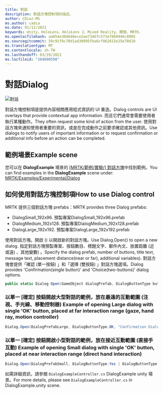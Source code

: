 ```yaml
---
title: 對話
description: 對話方塊控制項的描述。
author: CDiaz-MS
ms.author: cadia
ms.date: 01/12/2021
keywords: Unity、HoloLens、HoloLens 2、Mixed Reality、開發、MRTK、
ms.openlocfilehash: aa054e304640ece2ee7346fc573ef869946c8905
ms.sourcegitcommit: 59c91f8c70d1ad30995fba6cf862615e25e78d10
ms.translationtype: MT
ms.contentlocale: zh-TW
ms.lasthandoff: 03/19/2021
ms.locfileid: "104690598"
---
```

# <a name="dialog"></a><span data-ttu-id="8afd4-104">對話</span><span class="sxs-lookup"><span data-stu-id="8afd4-104">Dialog</span></span>

![對話](../../images/dialog/MRTK_UX_Dialog_Main.png)

<span data-ttu-id="8afd4-106">對話方塊控制項是提供內容相關應用程式資訊的 UI 重迭。</span><span class="sxs-lookup"><span data-stu-id="8afd4-106">Dialog controls are UI overlays that provide contextual app information.</span></span> <span data-ttu-id="8afd4-107">而且它們通常會需要使用者執行某種動作。</span><span class="sxs-lookup"><span data-stu-id="8afd4-107">They often request some kind of action from the user.</span></span> <span data-ttu-id="8afd4-108">使用對話方塊來通知使用者重要的資訊，或是在完成動作之前要求確認或其他資訊。</span><span class="sxs-lookup"><span data-stu-id="8afd4-108">Use dialogs to notify users of important information or to request confirmation or additional info before an action can be completed.</span></span>

## <a name="example-scene"></a><span data-ttu-id="8afd4-109">範例場景</span><span class="sxs-lookup"><span data-stu-id="8afd4-109">Example scene</span></span>

<span data-ttu-id="8afd4-110">您可以在 **DialogExample** 場景的 [ [MRTK/範例/實驗/] 對話方塊](https://github.com/microsoft/MixedRealityToolkit-Unity/tree/mrtk_development/Assets/MRTK/SDK/Experimental/Dialog)中找到範例。</span><span class="sxs-lookup"><span data-stu-id="8afd4-110">You can find examples in the **DialogExample** scene under: [MRTK/Examples/Experimental/Dialog](https://github.com/microsoft/MixedRealityToolkit-Unity/tree/mrtk_development/Assets/MRTK/SDK/Experimental/Dialog)</span></span>

## <a name="how-to-use-dialog-control"></a><span data-ttu-id="8afd4-111">如何使用對話方塊控制項</span><span class="sxs-lookup"><span data-stu-id="8afd4-111">How to use Dialog control</span></span>

<span data-ttu-id="8afd4-112">MRTK 提供三個對話方塊 prefabs：</span><span class="sxs-lookup"><span data-stu-id="8afd4-112">MRTK provides three Dialog prefabs:</span></span>

- <span data-ttu-id="8afd4-113">DialogSmall_192x96. 預製專案</span><span class="sxs-lookup"><span data-stu-id="8afd4-113">DialogSmall_192x96.prefab</span></span>
- <span data-ttu-id="8afd4-114">DialogMedium_192x128. 預製專案</span><span class="sxs-lookup"><span data-stu-id="8afd4-114">DialogMedium_192x128.prefab</span></span>
- <span data-ttu-id="8afd4-115">DialogLarge_192x192. 預製專案</span><span class="sxs-lookup"><span data-stu-id="8afd4-115">DialogLarge_192x192.prefab</span></span>

<span data-ttu-id="8afd4-116">使用對話方塊。開啟 () 以開啟新的對話方塊。</span><span class="sxs-lookup"><span data-stu-id="8afd4-116">Use Dialog.Open() to open a new dialog.</span></span> <span data-ttu-id="8afd4-117">指定對話方塊預製專案、按鈕數目、標題文字、郵件內文、放置距離 (近或遠) 、其他變數) 。</span><span class="sxs-lookup"><span data-stu-id="8afd4-117">Specify the dialog prefab, number of buttons, title text, message text, placement distance(near or far), additional variables).</span></span> <span data-ttu-id="8afd4-118">對話方塊會提供「確認 (單一按鈕) 」和「選擇 (雙按鈕) 」對話方塊選項。</span><span class="sxs-lookup"><span data-stu-id="8afd4-118">Dialog provides 'Confirmation(single button)' and 'Choice(two-buttons)' dialog options.</span></span>

```c#
public static Dialog Open(GameObject dialogPrefab, DialogButtonType buttons, string title, string message, bool placeForNearInteraction, System.Object variable = null)
```

### <a name="example-of-opening-large-dialog-with-single-ok-button-placed-at-far-interaction-range-gaze-hand-ray-motion-controller"></a><span data-ttu-id="8afd4-119">以單一 [確定] 按鈕開啟大型對話的範例，放在最遠的互動範圍 (注視、手光線、移動控制器) </span><span class="sxs-lookup"><span data-stu-id="8afd4-119">Example of opening Large dialog with single 'OK' button, placed at far interaction range (gaze, hand ray, motion controller)</span></span>

```c#
Dialog.Open(DialogPrefabLarge, DialogButtonType.OK, "Confirmation Dialog, Large, Far", "This is an example of a large dialog with only one button, placed at far interaction range", false);
```

### <a name="example-of-opening-small-dialog-with-single-ok-button-placed-at-near-interaction-range-direct-hand-interaction"></a><span data-ttu-id="8afd4-120">以單一 [確定] 按鈕開啟小型對話的範例，放在接近互動範圍 (直接手互動) </span><span class="sxs-lookup"><span data-stu-id="8afd4-120">Example of opening Small dialog with single 'OK' button, placed at near interaction range (direct hand interaction)</span></span>

```c#
Dialog.Open(DialogPrefabSmall, DialogButtonType.Yes | DialogButtonType.No, "Confirmation Dialog, Small, Far", "This is an example of a small dialog with a choice message, placed at near interaction range", true);
```

<span data-ttu-id="8afd4-121">如需詳細資訊，請參閱 `DialogExampleController.cs` DialogExample unity 場景。</span><span class="sxs-lookup"><span data-stu-id="8afd4-121">For more details, please see `DialogExampleController.cs` in DialogExample.unity scene.</span></span>
